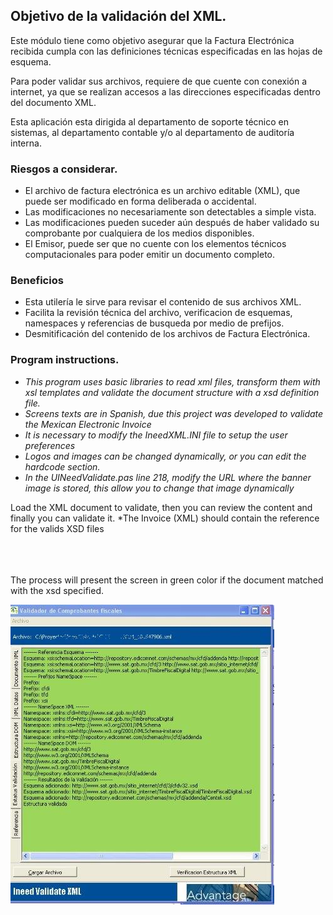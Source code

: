 ## Objetivo de la validación del XML.
 
Este módulo tiene como objetivo asegurar que la Factura Electrónica recibida cumpla con las definiciones técnicas especificadas en las hojas de esquema.

Para poder validar sus archivos, requiere de que cuente con conexión a internet, ya que se realizan accesos a las direcciones especificadas dentro del documento XML.

Esta aplicación esta dirigida al departamento de soporte técnico en sistemas, al departamento contable y/o al departamento de auditoría interna.

### Riesgos a considerar.

-	El archivo de factura electrónica es un archivo editable (XML), que puede ser modificado en forma deliberada o accidental.
-	Las modificaciones no necesariamente son detectables a simple vista.
-	Las modificaciones pueden suceder aún después de haber validado su comprobante por cualquiera de los medios disponibles.
-	El Emisor, puede ser que no cuente con los elementos técnicos computacionales para poder emitir un documento completo.

### Beneficios

-	Esta utilería le sirve para revisar el contenido de sus archivos XML.
-	Facilita la revisión técnica del archivo, verificacion de esquemas, namespaces y referencias de busqueda por medio de prefijos.
-	Desmitificación del contenido de los archivos de Factura Electrónica.

### Program instructions.

- *This program uses basic libraries to read xml files, transform them with xsl templates and validate the document structure with a xsd definition file.*
- *Screens texts are in Spanish, due this project was developed to validate the Mexican Electronic Invoice*
- *It is necessary to modify the IneedXML.INI file to setup the user preferences*
- *Logos and images can be changed dynamically, or you can edit the hardcode section.*
- *In the UINeedValidate.pas line 218, modify the _URL_ where the banner image is stored, this allow you to change that image dynamically* 

Load the XML document to validate, then you can review the content and finally you can validate it.
*The Invoice (XML) should contain the reference for the valids XSD files

<code>
<?xml version="1.0" encoding="UTF-8"?><cfdi:Comprobante xmlns:cfdi="http://www.sat.gob.mx/cfd/3" xmlns:xs="http://www.w3.org/2001/XMLSchema" xmlns:tfd="http://www.sat.gob.mx/TimbreFiscalDigital" xsi:schemaLocation="http://www.sat.gob.mx/cfd/3 http://www.sat.gob.mx/sitio_internet/cfd/3/cfdv32.xsd">

</code>
The process will present the screen in green color if the document matched with the xsd specified.

![Alt text](img/ineedvalidatescr01.jpg?raw=true "Valid document")

